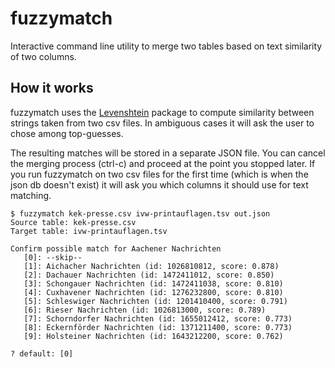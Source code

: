 # fuzzymatch

Interactive command line utility to merge two tables based on text similarity of two columns.

## How it works

fuzzymatch uses the [Levenshtein](http://pypi.python.org/pypi/python-Levenshtein/) package to compute similarity between strings taken from two csv files. In ambiguous cases it will ask the user to chose among top-guesses.

The resulting matches will be stored in a separate JSON file. You can cancel the merging process (ctrl-c) and proceed at the point you stopped later. If you run fuzzymatch on two csv files for the first time (which is when the json db doesn't exist) it will ask you which columns it should use for text matching.


	$ fuzzymatch kek-presse.csv ivw-printauflagen.tsv out.json
	Source table: kek-presse.csv
	Target table: ivw-printauflagen.tsv
	
	Confirm possible match for Aachener Nachrichten
	   [0]: --skip--
	   [1]: Aichacher Nachrichten (id: 1026810812, score: 0.878)
	   [2]: Dachauer Nachrichten (id: 1472411012, score: 0.850)
	   [3]: Schongauer Nachrichten (id: 1472411038, score: 0.810)
	   [4]: Cuxhavener Nachrichten (id: 1276232800, score: 0.810)
	   [5]: Schleswiger Nachrichten (id: 1201410400, score: 0.791)
	   [6]: Rieser Nachrichten (id: 1026813000, score: 0.789)
	   [7]: Schorndorfer Nachrichten (id: 1655012412, score: 0.773)
	   [8]: Eckernförder Nachrichten (id: 1371211400, score: 0.773)
	   [9]: Holsteiner Nachrichten (id: 1643212200, score: 0.762)
	
	? default: [0] 


